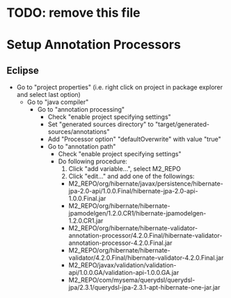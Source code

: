 # TODO: remove this file

Setup Annotation Processors
===========================

Eclipse
-------

* Go to "project properties" (i.e. right click on project in package explorer and select last option)
  - Go to "java compiler"
    - Go to "annotation processing"
      - Check "enable project specifying settings"
      - Set "generated sources directory" to "target/generated-sources/annotations"
      - Add "Processor option" "defaultOverwrite" with value "true"
      - Go to "annotation path"
        - Check "enable project specifying settings"
        - Do following procedure:
           1. Click "add variable...", select M2\_REPO
           2. Click "edit..." and add one of the followings:
             + M2\_REPO/org/hibernate/javax/persistence/hibernate-jpa-2.0-api/1.0.0.Final/hibernate-jpa-2.0-api-1.0.0.Final.jar
             + M2\_REPO/org/hibernate/hibernate-jpamodelgen/1.2.0.CR1/hibernate-jpamodelgen-1.2.0.CR1.jar
             + M2\_REPO/org/hibernate/hibernate-validator-annotation-processor/4.2.0.Final/hibernate-validator-annotation-processor-4.2.0.Final.jar
             + M2\_REPO/org/hibernate/hibernate-validator/4.2.0.Final/hibernate-validator-4.2.0.Final.jar
             + M2\_REPO/javax/validation/validation-api/1.0.0.GA/validation-api-1.0.0.GA.jar
             + M2\_REPO/com/mysema/querydsl/querydsl-jpa/2.3.1/querydsl-jpa-2.3.1-apt-hibernate-one-jar.jar
